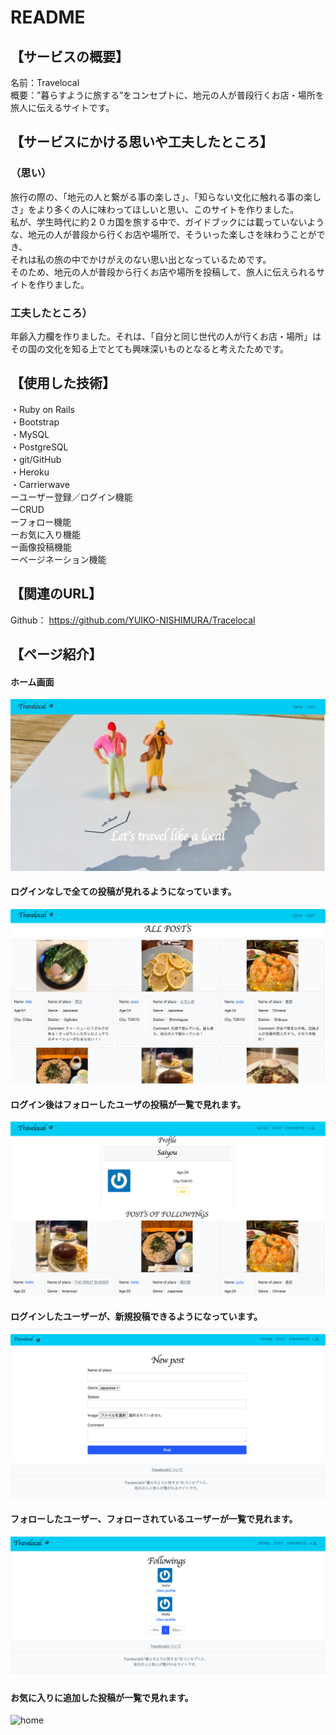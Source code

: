 # README
## 【サービスの概要】<br>
名前：Travelocal<br>
概要：”暮らすように旅する”をコンセプトに、地元の人が普段行くお店・場所を旅人に伝えるサイトです。<br>

## 【サービスにかける思いや工夫したところ】<br>
### （思い）<br>
旅行の際の、「地元の人と繋がる事の楽しさ」、「知らない文化に触れる事の楽しさ」をより多くの人に味わってほしいと思い、このサイトを作りました。<br>
私が、学生時代に約２０カ国を旅する中で、ガイドブックには載っていないような、地元の人が普段から行くお店や場所で、そういった楽しさを味わうことができ、<br>
それは私の旅の中でかけがえのない思い出となっているためです。<br>
そのため、地元の人が普段から行くお店や場所を投稿して、旅人に伝えられるサイトを作りました。<br>
### 工夫したところ）<br>
年齢入力欄を作りました。それは、「自分と同じ世代の人が行くお店・場所」はその国の文化を知る上でとても興味深いものとなると考えたためです。<br>

## 【使用した技術】<br>
・Ruby on Rails <br>
・Bootstrap<br>
・MySQL<br>
・PostgreSQL<br>
・git/GitHub<br>
・Heroku<br>
・Carrierwave<br>
ーユーザー登録／ログイン機能<br>
ーCRUD<br>
ーフォロー機能<br>
ーお気に入り機能<br>
ー画像投稿機能<br>
ーページネーション機能<br>

## 【関連のURL】<br>
Github： https://github.com/YUIKO-NISHIMURA/Tracelocal<br>

## 【ページ紹介】<br>
#### ホーム画面
![home](app/assets/images/travelocal1.jpg)
#### ログインなしで全ての投稿が見れるようになっています。
![home](app/assets/images/travelocal7.png)
#### ログイン後はフォローしたユーザの投稿が一覧で見れます。
![home](app/assets/images/travelocal8.png)
#### ログインしたユーザーが、新規投稿できるようになっています。
![home](app/assets/images/travelocal4.png)
#### フォローしたユーザー、フォローされているユーザーが一覧で見れます。
![home](app/assets/images/travelocal5.png)
#### お気に入りに追加した投稿が一覧で見れます。
![home](app/assets/images/travelocal９.png)
